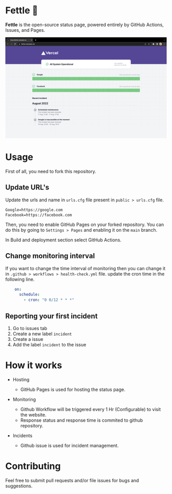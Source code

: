
# Fettle 💟 

**Fettle** is the open-source status page, powered entirely by GitHub Actions, Issues, and Pages.

<img src="./public/ss.png" />


# Usage
First of all, you need to fork this repository.

## Update URL's
Update the urls and name in `urls.cfg` file present in `public > urls.cfg` file.

```text
Google=https://google.com
Facebook=https://facebook.com
```

Then, you need to enable GitHub Pages on your forked repository. You can do this by going to `Settings > Pages` and enabling it on the `main` branch.

In Build and deployment section select GitHub Actions.

## Change monitoring interval
If you want to change the time interval of monitoring then you can change it in `.github > workflows > health-check.yml` file.
update the cron time in the following line.

```yaml
    on:
      schedule:
        - cron: "0 0/12 * * *"
```

## Reporting your first incident
1. Go to issues tab 
2. Create a new label `incident`
3. Create a issue
4. Add the label `incident` to the issue


# How it works

- Hosting
    - GitHub Pages is used for hosting the status page.

- Monitoring
    - Github Workflow will be triggered every 1 Hr (Configurable) to visit the website.
    - Response status and response time is commited to github repository.

- Incidents
    - Github issue is used for incident management.

# Contributing
Feel free to submit pull requests and/or file issues for bugs and suggestions.